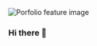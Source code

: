 ![Porfolio feature image](https://firebasestorage.googleapis.com/v0/b/newtou-portfolio.appspot.com/o/public%2FGithub_profile.png?alt=media&token=367f865f-a6a5-47cc-b236-40a40b5171d0)

### Hi there 👋

<!--
**newtfrank/newtfrank** is a ✨ _special_ ✨ repository because its `README.md` (this file) appears on your GitHub profile.


Here are some ideas to get you started:

- 🔭 I’m currently working on ...
- 🌱 I’m currently learning ...
- 👯 I’m looking to collaborate on ...
- 🤔 I’m looking for help with ...
- 💬 Ask me about ...
- 📫 How to reach me: ...
- 😄 Pronouns: ...
- ⚡ Fun fact: ...
-->
